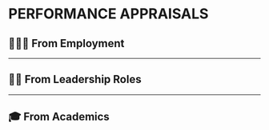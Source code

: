 # PERFORMANCE APPRAISALS

## 👨🏻‍💻 From Employment

- - - -

## :firefighter: From Leadership Roles

- - - -

## :mortar_board: From Academics
